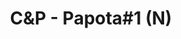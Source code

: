 ---
title: C&P - Papota#1 (N)
category: 01_artistas
designSlug: cat-paco-papota-1-n
image: '/products/cabezotas/489-papota-1/principal.jpg'
imageHover: '/products/cabezotas/489-papota-1/oversize.jpg'
prendas: [
    {   
        title: 'Remera',
        slug: 'remera',          
        image: '/products/cabezotas/489-papota-1/normal.jpg',
        price: 'remerasPrecio',
        talles: 'remerasTalles'
    },
    {
        title: 'Remera Oversize',
        slug: 'remera-oversize',
        image: '/products/cabezotas/489-papota-1/oversize.jpg',
         price: 'oversizePrecio',
        talles: 'oversizeTalles'
    },
    {
        title: 'Pupera Oversize',
        slug: 'pupera-oversize',
        image: '/products/cabezotas/489-papota-1/pupera.jpg',
        price: 'remerasPrecio',
        talles: 'remerasTalles'
    },
    {
         title: 'Buzo',
         slug: 'buzo',
         image: '/products/cabezotas/489-papota-1/buzo.jpg',
         price: buzosPrecio,
        talles: 'BuzosTalles'
     },
    {
        title: 'Musculosa M',
        slug: 'musculosa-mujer',
        image: '/products/cabezotas/489-papota-1/musculosa.jpg',
        price: 'musculosaPrecio',
        talles: 'musculosasMujerTalles'
    },
    {
        title: 'Musculosa H',
        slug: 'musculoso',
        image: '/products/cabezotas/489-papota-1/musculoso.jpg',
        price: 'musculosaPrecio',
        talles: 'musculosasHombreTalles'
    }
]
---
